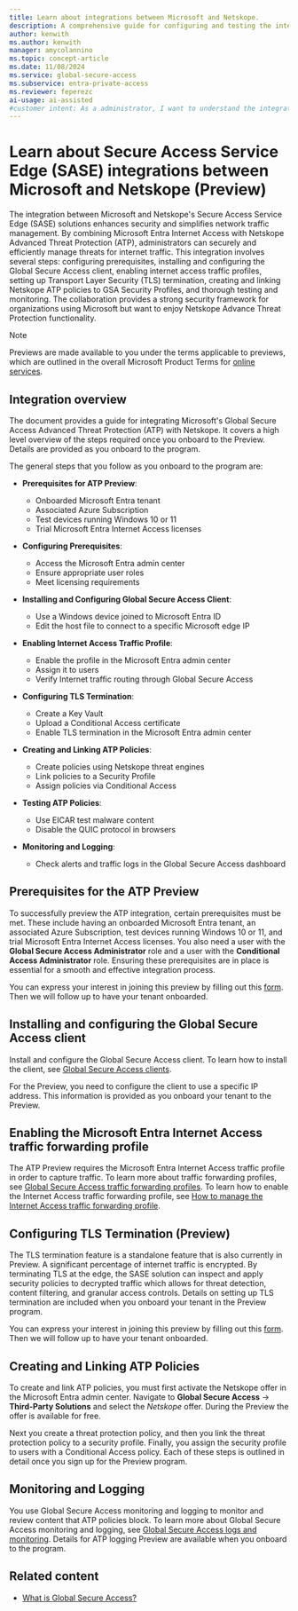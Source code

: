 ```yaml
---
title: Learn about integrations between Microsoft and Netskope.
description: A comprehensive guide for configuring and testing the integration between Microsoft's and Netskope's Secure Access Service Edge (SASE) solutions.
author: kenwith
ms.author: kenwith
manager: amycolannino
ms.topic: concept-article
ms.date: 11/08/2024
ms.service: global-secure-access
ms.subservice: entra-private-access 
ms.reviewer: feperezc
ai-usage: ai-assisted
#customer intent: As a administrator, I want to understand the integration between Microsoft and Netskope SASE solutions so that I can decide on using both and how they will integrate.
---
```


# Learn about Secure Access Service Edge (SASE) integrations between Microsoft and Netskope (Preview)
The integration between Microsoft and Netskope's Secure Access Service Edge (SASE) solutions enhances security and simplifies network traffic management. By combining Microsoft Entra Internet Access with Netskope Advanced Threat Protection (ATP), administrators can securely and efficiently manage threats for internet traffic. This integration involves several steps: configuring prerequisites, installing and configuring the Global Secure Access client, enabling internet access traffic profiles, setting up Transport Layer Security (TLS) termination, creating and linking Netskope ATP policies to GSA Security Profiles, and thorough testing and monitoring. The collaboration provides a strong security framework for organizations using Microsoft but want to enjoy Netskope Advance Threat Protection functionality.

> [!NOTE]
> Previews are made available to you under the terms applicable to previews, which are outlined in the overall Microsoft Product Terms for [online services](https://www.microsoft.com/licensing/terms/product/ForOnlineServices/all).
 
## Integration overview
The document provides a guide for integrating Microsoft's Global Secure Access Advanced Threat Protection (ATP) with Netskope. It covers a high level overview of the steps required once you onboard to the Preview. Details are provided as you onboard to the program.

The general steps that you follow as you onboard to the program are:

- **Prerequisites for ATP Preview**:
    - Onboarded Microsoft Entra tenant
    - Associated Azure Subscription
    - Test devices running Windows 10 or 11
    - Trial Microsoft Entra Internet Access licenses

- **Configuring Prerequisites**:
    - Access the Microsoft Entra admin center
    - Ensure appropriate user roles
    - Meet licensing requirements

- **Installing and Configuring Global Secure Access Client**:
    - Use a Windows device joined to Microsoft Entra ID
    - Edit the host file to connect to a specific Microsoft edge IP

- **Enabling Internet Access Traffic Profile**:
    - Enable the profile in the Microsoft Entra admin center
    - Assign it to users
    - Verify Internet traffic routing through Global Secure Access

- **Configuring TLS Termination**:
    - Create a Key Vault
    - Upload a Conditional Access certificate
    - Enable TLS termination in the Microsoft Entra admin center

- **Creating and Linking ATP Policies**:
    - Create policies using Netskope threat engines
    - Link policies to a Security Profile
    - Assign policies via Conditional Access

- **Testing ATP Policies**:
    - Use EICAR test malware content
    - Disable the QUIC protocol in browsers

- **Monitoring and Logging**:
    - Check alerts and traffic logs in the Global Secure Access dashboard


## Prerequisites for the ATP Preview
To successfully preview the ATP integration, certain prerequisites must be met. 
These include having an onboarded Microsoft Entra tenant, an associated Azure Subscription, test devices running Windows 10 or 11, and trial Microsoft Entra Internet Access licenses.
You also need a user with the **Global Secure Access Administrator** role and a user with the **Conditional Access Administrator** role.
Ensuring these prerequisites are in place is essential for a smooth and effective integration process.

You can express your interest in joining this preview by filling out this [form](https://aka.ms/GSANetskopeEAP). Then we will follow up to have your tenant onboarded.

## Installing and configuring the Global Secure Access client
Install and configure the Global Secure Access client. To learn how to install the client, see [Global Secure Access clients](concept-clients.md).

For the Preview, you need to configure the client to use a specific IP address. This information is provided as you onboard your tenant to the Preview.

## Enabling the Microsoft Entra Internet Access traffic forwarding profile
The ATP Preview requires the Microsoft Entra Internet Access traffic profile in order to capture traffic. To learn more about traffic forwarding profiles, see [Global Secure Access traffic forwarding profiles](concept-traffic-forwarding.md). To learn how to enable the Internet Access traffic forwarding profile, see [How to manage the Internet Access traffic forwarding profile](how-to-manage-internet-access-profile.md).

## Configuring TLS Termination (Preview)
The TLS termination feature is a standalone feature that is also currently in Preview. A significant percentage of internet traffic is encrypted. By terminating TLS at the edge, the SASE solution can inspect and apply security policies to decrypted traffic which allows for threat detection, content filtering, and granular access controls. Details on setting up TLS termination are included when you onboard your tenant in the Preview program.

You can express your interest in joining this preview by filling out this [form](https://aka.ms/tlspreview). Then we will follow up to have your tenant onboarded.

## Creating and Linking ATP Policies
To create and link ATP policies, you must first activate the Netskope offer in the Microsoft Entra admin center. Navigate to **Global Secure Access** -> **Third-Party Solutions** and select the *Netskope* offer. During the Preview the offer is available for free.

Next you create a threat protection policy, and then you link the threat protection policy to a security profile. Finally, you assign the security profile to users with a Conditional Access policy. Each of these steps is outlined in detail once you sign up for the Preview program.

## Monitoring and Logging
You use Global Secure Access monitoring and logging to monitor and review content that ATP policies block. To learn more about Global Secure Access monitoring and logging, see [Global Secure Access logs and monitoring](concept-global-secure-access-logs-monitoring.md). Details for ATP logging Preview are available when you onboard to the program.

## Related content
- [What is Global Secure Access?](overview-what-is-global-secure-access.md)

